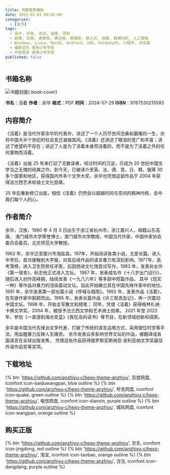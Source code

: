 ```yaml
---
title: 书籍推荐模板
date: 2015-01-01 00:02:00
categories:
  - [读书]
tags:
  - 设计, 开发, 测试, 运维, 项目
  - 前端, 后端, 桌面端, 移动端, 数据库, 嵌入式, 容器, 数据分析, 人工智能
  - Windows, Linux, MacOS, Android, iOS, HarmonyOS, 小程序, 浏览器 
  - 编程语言 使用小写字母  
  - 开发框架 使用小写字母    
published: false
---
```

## 书箱名称

![书籍封面](/assets/image/book.jpg){.book-cover}

**书名**：活着
**作者**：余华
**格式**：PDF
**时间**：2024-07-29
**ISBN**：9787530215593

## 内容简介

《活着》是当代作家余华的代表作，讲述了一个人历尽世间沧桑和磨难的一生，亦将中国大半个世纪的社会变迁凝缩其间。《活着》还讲述了眼泪的宽广和丰富；讲述了绝望的不存在；讲述了人是为了活着本身而活着的，而不是为了活着之外的任何事物而活着。

《活着》出版 25 年来打动了无数读者，经过时间的沉淀，已成为 20 世纪中国文学当之无愧的经典之作。到今天，已被译介至英、法、德、意、日、韩、俄等 30 多个国家和地区，获得国内外多个文学大奖，余华也凭借这部作品于 2004 年获得法兰西艺术和骑士文化勋章。

25 年后重新修订出版，相信《活着》仍然会以超越时间与空间的精神内核，击中我们每个人的心。

## 作者简介

余华，汉族，1960 年 4 月 3 日出生于浙江省杭州市，浙江嘉兴人，祖籍山东高唐， 澳门城市大学荣誉博士，澳门城市大学教授，中国当代作家，中国作家协会委员会委员。北京师范大学教授。

1962 年，余华迁至嘉兴市海盐县。197年，开始阅读各类小说，尤爱长篇。进入中学后，首次接触到大字报，对其后续作品的语言暴力有深刻影响。1977年，高考落榜，进入卫生院担任牙医，后因想进文化馆尝试写作。1983 年，发表处女作《第一宿舍》，标志他正式进入文坛。 1987 年，发表成名作《十八岁出门远行》， 随后进入创作高峰期，陆续发表《一九八六年》等多部中短篇作品， 其中《现实一种》等作品对暴力的渲染震动文坛，自此开始确立其在中国先锋作家中的地位。1991 年，余华发表第一部长篇小说《呼喊与细雨》。1992 年，发表作品《活着》，在先锋作家中脱颖而出。1995 年，发表长篇作品《许三观卖血记》，再一次震动中国文坛。1998 年，开始主写散文和随笔； 同年，凭借《活着》获得格林扎纳·卡佛文学奖。2004 年，被授予法兰西文学和艺术骑士勋章。 2021 年至 2022 年，参加《一直游到海水变蓝》《我在岛屿读书》等节目，在新领域创新和探索。

余华是中国当代先锋派文学代表，打破了传统的语言运用方式，采用错位时空等手法，用血腥暴力反映人生痛苦。 余华发表众多影响世界文坛的作品，被翻译成各国语言在全球出版发售， 凭借这些作品获得俄罗斯亚斯纳亚·波利亚纳文学奖最佳外语作品奖等奖项。

## 下载地址

{% btn 'https://github.com/anzhiyu-c/hexo-theme-anzhiyu', 百度网盘, iconfont icon-baiduwangpan, blue outline %}
{% btn 'https://github.com/anzhiyu-c/hexo-theme-anzhiyu', 夸克网盘, iconfont icon-quake, green outline %}
{% btn 'https://github.com/anzhiyu-c/hexo-theme-anzhiyu', 电信网盘, iconfont icon-dianxin, purple outline %}
{% btn 'https://github.com/anzhiyu-c/hexo-theme-anzhiyu', 城际网盘, iconfont icon-wangpan, orange outline %}

## 购买正版

{% btn 'https://github.com/anzhiyu-c/hexo-theme-anzhiyu', 京东, iconfont icon-jingdong, red outline %}
{% btn 'https://github.com/anzhiyu-c/hexo-theme-anzhiyu', 淘宝, iconfont icon-taobao, orange outline %}
{% btn 'https://github.com/anzhiyu-c/hexo-theme-anzhiyu', 当当, iconfont icon-dangdang, purple outline %}
